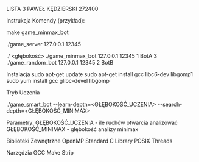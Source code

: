 LISTA 3
PAWEŁ KĘDZIERSKI 272400

Instrukcja
Komendy (przykład):

make game_minmax_bot

./game_server 127.0.0.1 12345

./<bot> <IP> <port> <ID> <nazwa> <głębokość>
./game_minmax_bot 127.0.0.1 12345 1 BotA 3
./game_random_bot 127.0.0.1 12345 2 BotB

Instalacja
sudo apt-get update
sudo apt-get install gcc libc6-dev libgomp1
sudo yum install gcc glibc-devel libgomp

Tryb Uczenia 

./game_smart_bot --learn-depth=<GŁĘBOKOŚĆ_UCZENIA> --search-depth=<GŁĘBOKOŚĆ_MINIMAX>

Parametry:
GŁĘBOKOŚĆ_UCZENIA - ile ruchów otwarcia analizować 
GŁĘBOKOŚĆ_MINIMAX - głębokość analizy minimax 

Biblioteki Zewnętrzne
OpenMP
Standard C Library
POSIX Threads

Narzędzia 
GCC
Make
Strip
